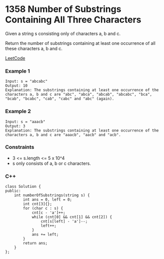 # 1358 Number of Substrings Containing All Three Characters

Given a string s consisting only of characters a, b and c.

Return the number of substrings containing at least one occurrence of all these characters a, b and c.


[LeetCode](https://leetcode.cn/problems/number-of-substrings-containing-all-three-characters/description/)

### Example 1

```
Input: s = "abcabc"
Output: 10
Explanation: The substrings containing at least one occurrence of the characters a, b and c are "abc", "abca", "abcab", "abcabc", "bca", "bcab", "bcabc", "cab", "cabc" and "abc" (again). 
```

### Example 2

```
Input: s = "aaacb"
Output: 3
Explanation: The substrings containing at least one occurrence of the characters a, b and c are "aaacb", "aacb" and "acb". 
```

### Constraints

* 3 <= s.length <= 5 x 10^4
* s only consists of a, b or c characters.

### C++ 

```
class Solution {
public:
    int numberOfSubstrings(string s) {
        int ans = 0, left = 0;
        int cnt[3]{};
        for (char c : s) {
            cnt[c - 'a']++;
            while (cnt[0] && cnt[1] && cnt[2]) {
                cnt[s[left] - 'a']--;
                left++;
            }
            ans += left;
        }
        return ans;
    }
};

```